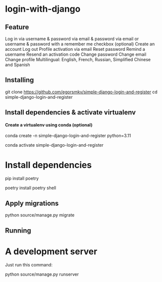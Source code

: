 # login-with-django

## Feature

Log in
via username & password
via email & password
via email or username & password
with a remember me checkbox (optional)
Create an account
Log out
Profile activation via email
Reset password
Remind a username
Resend an activation code
Change password
Change email
Change profile
Multilingual: English, French, Russian, Simplified Chinese and Spanish

## Installing
git clone https://github.com/egorsmkv/simple-django-login-and-register
cd simple-django-login-and-register

## Install dependencies & activate virtualenv
#### Create a virtualenv using conda (optional)
conda create -n simple-django-login-and-register python=3.11

conda activate simple-django-login-and-register
# Install dependencies
pip install poetry

poetry install
poetry shell
## Apply migrations
python source/manage.py migrate
## Running
# A development server
Just run this command:

python source/manage.py runserver


